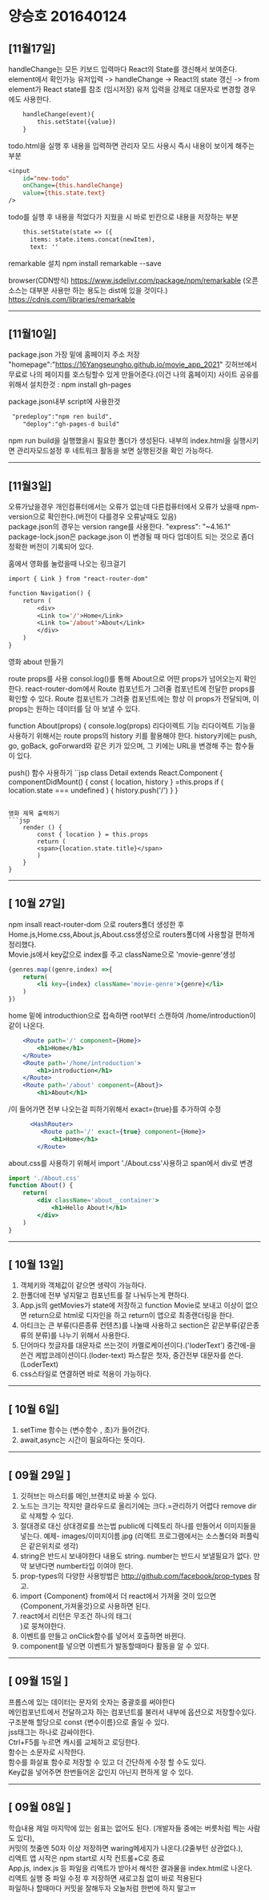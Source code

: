 # 양승호 201640124
## [11월17일]
handleChange는 모든 키보드 입력마다 React의 State를 갱신해서 보여준다. element에서 확인가능
유저입력 -> handleChange -> React의 state 갱신 -> from element가 React state를 참조 (임시저장)
유저 입력을 강제로 대문자로 변경할 경우에도 사용한다.
```jsp
    handleChange(event){
        this.setState({value})
    }
```
todo.html을 실행 후 내용을 입력하면 관리자 모드 사용시 즉시 내용이 보이게 해주는 부분
```jsp
<input
    id="new-todo"
    onChange={this.handleChange}
    value={this.state.text}
/>
```
todo를 실행 후 내용을 적었다가 지웠을 시 바로 빈칸으로 내용을 저장하는 부분
```jsp
    this.setState(state => ({
      items: state.items.concat(newItem),
      text: ''
```

remarkable 설치
npm install remarkable --save

browser(CDN방식)
https://www.jsdelivr.com/package/npm/remarkable (오픈소스는 대부분 사용만 하는 용도는 dist에 있을 것이다.)
https://cdnjs.com/libraries/remarkable


***
## [11월10일]
package.json 가장 밑에 홈페이지 주소 저장
"homepage":"https://16Yangseungho.github.io/movie_app_2021" 깃허브에서 무료로 나의 페이지를 호스팅할수 있게 만들어준다.(이건 나의 홈페이지)
사이트 공유를 위해서 설치한것 : npm install gh-pages 

package.json내부 script에 사용한것
```jsp
 "predeploy":"npm ren build",
    "deploy":"gh-pages-d build"
```
npm run build을 실행했을시 필요한 폴더가 생성된다.
내부의 index.html을 실행시키면 관리자모드설정 후 네트워크 활동을 보면 실행된것을 확인 가능하다.


***
## [11월3일]

오류가났을경우
개인컴퓨터에서는 오류가 없는데 다른컴퓨터에서 오류가 났을때 npm-version으로 확인한다.(버전이 다를경우 오류날때도 있음)</br>
package.json의 경우는 version range를 사용한다. "express": "~4.16.1“ </br>
package-lock.json은 package.json 이 변경될 때 마다 업데이트 되는 것으로 좀더 정확한 버전이
기록되어 있다.

홈에서 영화를 눌렀을때 나오는 링크걸기
```jsp
import { Link } from "react-router-dom"

function Navigation() {
    return (
        <div>
        <Link to='/'>Home</Link>
        <Link to='/about'>About</Link>
        </div>
    )
}
```

영화 about 만들기

route props를 사용
consol.log()를 통해 About으로 어떤 props가 넘어오는지 확인한다.
react-router-dom에서 Route 컴포넌트가 그려줄 컴포넌트에 전달한 props를 확인할 수 있다.
Route 컴포넌트가 그려줄 컴포넌트에는 항상 이 props가 전달되며, 이 props는 원하는 데이터를 담 아 보낼 수 있다.

function About(props) {
    console.log(props)
리다이렉트 기능
리다이렉트 기능을 사용하기 위해서는 route props의 history 키를 활용해야 한다.
history키에는 push, go, goBack, goForward와 같은 키가 있으며, 그 키에는 URL을 변경해 주는 함수들이 있다.

push() 함수 사용하기
``jsp
class Detail extends React.Component {
    componentDidMount() {
        const { location, history } =this.props
        if ( location.state === undefined ) {
            history.push('/')
        }
    }
```

영화 제목 출력하기
```jsp
    render () {
        const { location } = this.props
        return (
        <span>{location.state.title}</span>
        )
    }
}
```

***
## [ 10월 27일]
npm insall react-router-dom 으로 
routers폴더 생성한 후 Home.js,Home.css,About.js,About.css생성으로 routers폴더에 사용할걸 편하게 정리했다.<br>
Movie.js에서 key값으로 index를 주고 className으로 'movie-genre'생성
```jsx
{genres.map((genre,index) =>{
    return(
        <li key={index} className='movie-genre'>{genre}</li>
    )
})
```
home 밑에 introducthion으로 접속하면 root부터 스캔하여 /home/introduction이 같이 나온다.
```jsx
    <Route path='/' component={Home}>
        <h1>Home</h1>
    </Route>
    <Route path='/home/introduction'>
        <h1>introduction</h1>
    </Route>      
    <Route path='/about' component={About}>
        <h1>About</h1>
```
/이 들어가면 전부 나오는걸 피하기위해서 exact={true}를 추가하여 수정
```jsx
      <HashRouter>
         <Route path='/' exact={true} component={Home}>
            <h1>Home</h1>
        </Route>
```
about.css를 사용하기 위해서 import './About.css'사용하고 span에서 div로 변경
```jsx
import './About.css'
function About() {
    return(
        <div className='about__container'>
            <h1>Hello About!</h1>
        </div>
    )
} 
```

***
## [ 10월 13일]
1. 객체키와 객체값이 같으면 생략이 가능하다.  
2. 한폴더에 전부 넣지말고 컴포넌트를 잘 나눠두는게 편하다.  
3. App.js의 getMovies가 state에 저장하고 function Movie로 보내고 이상이 없으면 return으로 html로 디자인을 하고 return이 앱으로 최종랜더링을 한다.  
4. 아티크는 큰 부류(다른종류 컨텐츠)를 나눌때 사용하고 section은 같은부류(같은종류의 분류)를 나누기 위해서 사용한다.  
5. 단어마다 첫글자를 대문자로 쓰는것이 카멜로케이션이다.('loderText') 중간에-을 쓴건 케밥코레이션이다.(loder-text) 파스칼은 첫자, 중간전부 대문자를 쓴다.(LoderText)  
6. css스타일로 연결하면 바로 적용이 가능하다.

***
## [ 10월 6일]
1. setTime 함수는 (변수함수 , 초)가 들어간다.</br>
2. await,async는 시간이 필요하다는 뜻이다.

***
## [ 09월 29일 ]
1. 깃허브는 마스터를 메인,브랜치로 바꿀 수 있다. </br>
2. 노드는 크기는 작지만 클라우드로 올리기에는 크다.=관리하기 어렵다 remove dir로 삭제할 수 있다.</br>
3. 절대경로 대신 상대경로를 쓰는법 public에 디렉토리 하나를 만들어서 이미지들을 넣는다. 예제- images/이미지이름.jpg (리액트 프로그램에서는 소스폴더와 퍼플릭은 같은위치로 생각)</br>
4. string은 반드시 보내야한다 내용도 string. number는 반드시 보낼필요가 없다. 만약 보낸다면 number타입 이여야 한다.</br>
5. prop-types의 다양한 사용방법은 http://github.com/facebook/prop-types 참고. </br>
6. import {Component} from에서 더 react에서 가져올 것이 있으면 {Component,가져올것}으로 사용하면 된다.</br>
7. react에서 리턴은 무조건 하나의 태그(<div></div>)로 뭉쳐야한다. </br>
8. 이벤트를 만들고 onClick함수를 넣어서 호출하면 바뀐다.</br>
9. component를 넣으면 이벤트가 발동할때마다 활동을 알 수 있다.
***

## [ 09월 15일 ]
프롭스에 있는 데이터는 문자외 숫자는 중괄호를 써야한다 </br>
메인컴포넌트에서 전달하고자 하는 컴포넌트를 불러서 내부에 옵션으로 저장할수있다.</br>
구조분해 할당으로 const {변수이름}으로 줄일 수 있다.</br>
jss태그는 하나로 감싸야한다.</br>
Ctrl+F5를 누르면 캐시를 교체하고 로딩한다.</br>
함수는 소문자로 시작한다.</br>
함수를 화살표 함수로 저장할 수 있고 더 간단하게 수정 할 수도 있다.</br>Key값을 넣어주면 한번들어온 값인지 아닌지 편하게 알 수 있다.

***
## [ 09월 08일 ]
학습내용 
제일 마지막에 있는 쉼표는 없어도 된다. (개발자들 중에는 버릇처럼 찍는 사람도 있다),<br/>
커밋의 첫줄엔 50자 이상 저장하면 waring메세지가 나온다.(2줄부턴 상관없다.), <br/>
리액트 앱 시작은 npm start로 시작 컨트롤+C로 종료 <br/>
App.js, index.js 등 파일을 리액트가 받아서 해석한 결과물을 index.html로 나온다. <br/>
리액트 실행 중 파일 수정 후 저장하면 새로고침 없이 바로 적용된다 <br/>
파일하나 할때마다 커밋을 잘해두자 오늘처럼 한번에 하지 말고ㅠ